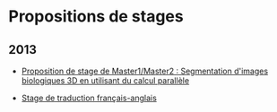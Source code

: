 Propositions de stages
======================

2013
----

* [Proposition de stage de Master1/Master2 : Segmentation d'images biologiques 3D en utilisant du calcul parallèle](#)

* [Stage de traduction français-anglais](#)